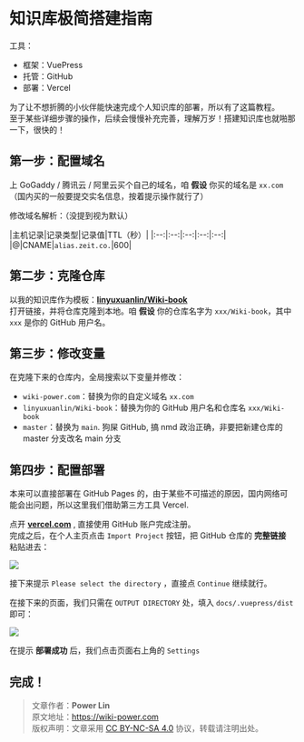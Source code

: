 # 知识库极简搭建指南

工具：
- 框架：VuePress
- 托管：GitHub
- 部署：Vercel

为了让不想折腾的小伙伴能快速完成个人知识库的部署，所以有了这篇教程。  
至于某些详细步骤的操作，后续会慢慢补充完善，理解万岁！搭建知识库也就啪那一下，很快的！

## 第一步：配置域名

上 GoGaddy / 腾讯云 / 阿里云买个自己的域名，咱 **假设** 你买的域名是 `xx.com`  
（国内买的一般要提交实名信息，按着提示操作就行了）  

修改域名解析：（没提到视为默认）  

|主机记录|记录类型|记录值|TTL（秒）|
|:--:|:--:|:--:|:--:|:--:|
|@|CNAME|`alias.zeit.co.`|600|

## 第二步：克隆仓库

以我的知识库作为模板：[**linyuxuanlin/Wiki-book**](https://github.com/linyuxuanlin/Wiki-book)  
打开链接，并将仓库克隆到本地。咱 **假设** 你的仓库名字为 `xxx/Wiki-book`，其中 `xxx` 是你的 GitHub 用户名。

## 第三步：修改变量

在克隆下来的仓库内，全局搜索以下变量并修改：

- `wiki-power.com`：替换为你的自定义域名 `xx.com`
- `linyuxuanlin/Wiki-book`：替换为你的 GitHub 用户名和仓库名 `xxx/Wiki-book`
- `master`：替换为 `main`. 狗屎 GitHub, 搞 nmd 政治正确，非要把新建仓库的 master 分支改名 main 分支

## 第四步：配置部署

本来可以直接部署在 GitHub Pages 的，由于某些不可描述的原因，国内网络可能会出问题，所以这里我们借助第三方工具 Vercel.

点开 [**vercel.com**](https://vercel.com/) , 直接使用 GitHub 账户完成注册。  
完成之后，在个人主页点击 `Import Project` 按钮，把 GitHub 仓库的 **完整链接** 粘贴进去：

![](https://wiki-media-1253965369.cos.ap-guangzhou.myqcloud.com/img/20201122230824.jpg)

接下来提示 `Please select the directory` ，直接点 `Continue` 继续就行。

在接下来的页面，我们只需在 `OUTPUT DIRECTORY` 处，填入 `docs/.vuepress/dist` 即可：

![](https://wiki-media-1253965369.cos.ap-guangzhou.myqcloud.com/img/20201122231458.jpg)

在提示 **部署成功** 后，我们点击页面右上角的 `Settings`

## 完成！

> 文章作者：**Power Lin**  
> 原文地址：<https://wiki-power.com>  
> 版权声明：文章采用 [CC BY-NC-SA 4.0](https://creativecommons.org/licenses/by/4.0/deed.zh) 协议，转载请注明出处。